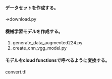 #### データセットを作成する。
→download.py

#### 機械学習モデルを作成する。
1. generate_data_augmented224.py
2. create_cnn_vgg_model.py

#### モデルをcloud functionsで呼べるように変換する。
convert.tfl



